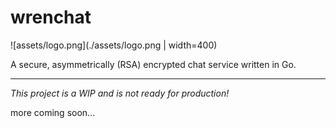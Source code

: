 wrenchat
===

![assets/logo.png](./assets/logo.png | width=400)

A secure, asymmetrically (RSA) encrypted chat service written in Go.

___

*This project is a WIP and is not  ready for production!*

more coming soon...